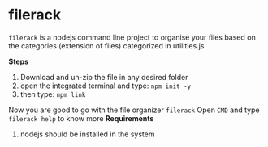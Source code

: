 # filerack
`filerack` is a nodejs command line project to organise your files based on the categories (extension of files) categorized in utilities.js

**Steps**
1. Download and un-zip the file in any desired folder
2. open the integrated terminal and type: `npm init -y`
3. then type: `npm link`

Now you are good to go with the file organizer `filerack`
Open `CMD` and type `filerack help` to know more
**Requirements**
1. nodejs should be installed in the system


